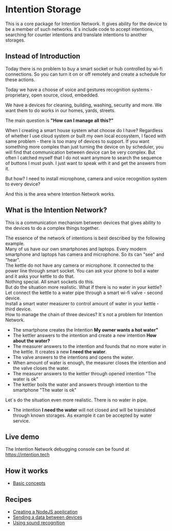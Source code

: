 # Intention Storage
This is a core package for Intention Network. It gives ability for the device
to be a member of such networks.
It`s include code to accept intentions, searching for counter intentions and translate
intentions to another storages. 

## Instead of Introduction
Today there is no problem to buy a smart socket or hub controlled by wi-fi connections.
So you can turn it on or off remotely and create a schedule for these actions.

Today we have a choose of voice and gestures recognition systems - proprietary, 
open source, cloud, embedded.

We have a devices for cleaning, building, washing, security and more.
We want them to do works in our homes, yards, streets.

The main question is **"How can I manage all this?"**

When I creating a smart house system what choose do I have?
Regardless of whether I use cloud system or built my own local ecosystem,
I faced with same problem - there is too many of devices to support. 
If you want something more complex than just turning the device on by 
scheduler, you will find that communication between device can be 
very complex.
But often I catched myself that I do not want anymore to search 
the sequence of buttons I must push. I just want to speak with it and 
get the answers from it.

But how? I need to install microphone, camera and voice recognition
system to every device?

And this is the area where Intention Network works.

## What is the Intention Network?
This is a communication mechanism between devices that gives ability to the devices to do a complex things together. 
 
The essence of the network of intentions is best described by the following example.  
Many of us have our own smartphones and laptops. Every modern smartphone and laptops has camera and microphone.
So its can "see" and "hear".   
The kettle do not have any camera or microphone. 
It connected to the power line through smart socket. 
You can ask your phone to boil a water and it asks your kettle to do that.  
Nothing special. All smart sockets do this.  
But do the situation more realistic. What if there is no water in your kettle?  
Let connect the kettle to a water pipe through a smart wi-fi valve - second device.      
Install a smart water measurer to control amount of water in your kettle - third device.  
How to manage the chain of three devices? It`s not a problem for Intention Network.
* The smartphone creates the Intention **My owner wants a hot water"**
* The kettler answers to the intention and create a new intention **How about the water?**
* The measurer answers to the intention and founds that no more water in the kettle.
It creates a new **I need the water**.
* The valve answers to the intentions and opens the water. 
* When amount of water is enough, the measurer closes the intention and the valve closes the water.
* The measurer answers to the kettler through opened intention "The water is ok"
* The kettler boils the water and answers through intention to the smartphone "The water is ok"

Let`s do the situation even more realistic. There is no water in pipe.

* The intention **I need the water** will not closed and will be translated through known storages.
As example it can be accepted by water service.
 
 
## Live demo
The Intention Network debugging console can be found at https://intention.tech

## How it works
 + [Basic concepts](docs/basic-concepts.md)

## Recipes
+ [Creating a NodeJS application](docs/recipes/creating-nodejs-application.md)
+ [Sending a data between devices](docs/recipes/sending-data-between-devices.md)
+ [Using sound recognition](docs/recipes/using-sound-recognition.md)